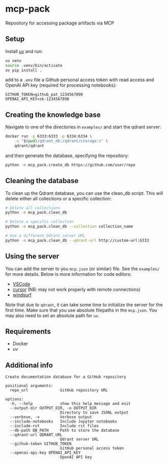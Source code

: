 # mcp-pack
Repository for accessing package artifacts via MCP

## Setup
Install [uv](https://github.com/astral-sh/uv) and run:

```bash
uv venv
source .venv/bin/activate
uv pip install .
```

add to a `.env` file a Github personal access token with read access and OpenAI API key (required for processing notebooks):

```
GITHUB_TOKEN=github_pat_1234567890
OPENAI_API_KEY=sk-1234567890
```

## Creating the knowledge base
Navigate to one of the directories in `examples/` and start the qdrant server:

```bash
docker run -p 6333:6333 -p 6334:6334 \
    -v "$(pwd)/qdrant_db:/qdrant/storage:z" \
    qdrant/qdrant
```
and then generate the database, specifying the repository:
```bash
python -m mcp_pack.create_db https://github.com/user/repo
```

## Cleaning the database
To clean up the Qdrant database, you can use the clean_db script. This will delete either all collections or a specific collection:

```bash
# Delete all collections
python -m mcp_pack.clean_db

# Delete a specific collection
python -m mcp_pack.clean_db --collection collection_name

# Use a different Qdrant server URL
python -m mcp_pack.clean_db --qdrant-url http://custom-url:6333
```

## Using the server

You can add the server to you `mcp.json` (or similar) file. See the `examples/` for more details. Below is more information for code editors:
- [VSCode](https://code.visualstudio.com/docs/copilot/chat/mcp-servers)
- [cursor](https://docs.cursor.com/context/model-context-protocol) (NB: may not work properly with remote connections)
- [windsurf](https://docs.windsurf.com/windsurf/mcp)

Note that due to `qdrant`, it can take some time to initialize the server for the first time. Make sure that you use
absolute filepaths in the `mcp.json`. You may also need to set an absolute path for `uv`.

## Requirements
- Docker
- uv


## Additional info

```
Create documentation database for a GitHub repository

positional arguments:
  repo_url              GitHub repository URL

options:
  -h, --help            show this help message and exit
  --output-dir OUTPUT_DIR, -o OUTPUT_DIR
                        Directory to save JSONL output
  --verbose, -v         Verbose output
  --include-notebooks   Include Jupyter notebooks
  --include-rst         Include rst files
  --db-path DB_PATH     Path to store the database
  --qdrant-url QDRANT_URL
                        Qdrant server URL
  --github-token GITHUB_TOKEN
                        GitHub personal access token
  --openai-api-key OPENAI_API_KEY
                        OpenAI API key
```